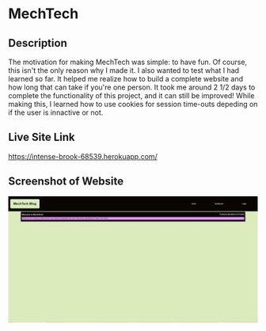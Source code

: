 # MechTech

## Description
The motivation for making MechTech was simple: to have fun. Of course, this isn't the only reason why I made it. I also wanted to test what I had learned so far. It helped me realize how to build a complete website and how long that can take if you're one person. It took me around 2 1/2 days to complete the functionality of this project, and it can still be improved! While making this, I learned how to use cookies for session time-outs depeding on if the user is innactive or not.

## Live Site Link
https://intense-brook-68539.herokuapp.com/

## Screenshot of Website
![alt text](assets/images/screenshot.JPG)